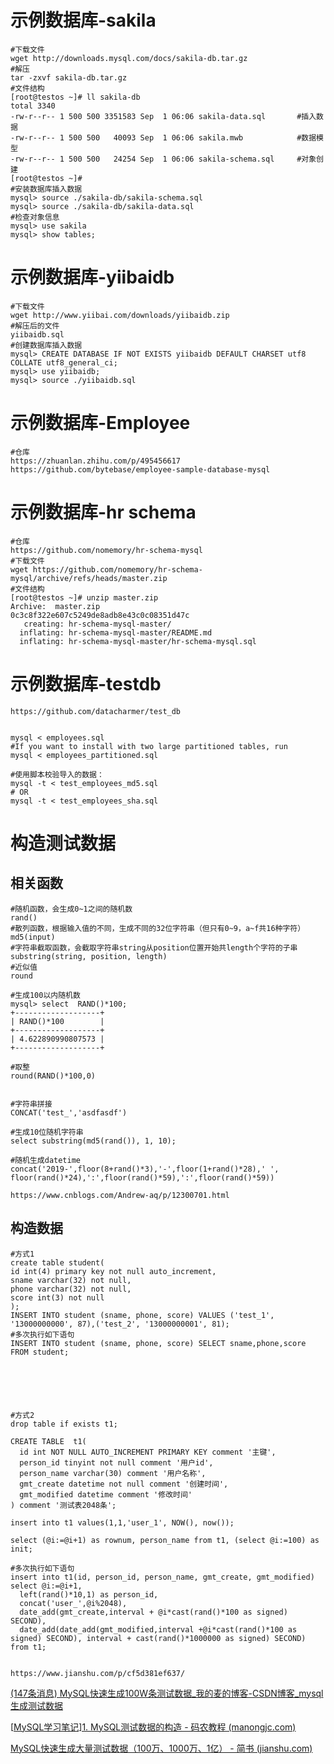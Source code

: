 # 示例数据库-sakila

~~~shell
#下载文件
wget http://downloads.mysql.com/docs/sakila-db.tar.gz
#解压
tar -zxvf sakila-db.tar.gz
#文件结构
[root@testos ~]# ll sakila-db
total 3340
-rw-r--r-- 1 500 500 3351583 Sep  1 06:06 sakila-data.sql		#插入数据
-rw-r--r-- 1 500 500   40093 Sep  1 06:06 sakila.mwb			#数据模型
-rw-r--r-- 1 500 500   24254 Sep  1 06:06 sakila-schema.sql     #对象创建
[root@testos ~]#
#安装数据库插入数据
mysql> source ./sakila-db/sakila-schema.sql
mysql> source ./sakila-db/sakila-data.sql
#检查对象信息
mysql> use sakila
mysql> show tables;
~~~

# 示例数据库-yiibaidb

~~~shell
#下载文件
wget http://www.yiibai.com/downloads/yiibaidb.zip
#解压后的文件
yiibaidb.sql
#创建数据库插入数据
mysql> CREATE DATABASE IF NOT EXISTS yiibaidb DEFAULT CHARSET utf8 COLLATE utf8_general_ci;
mysql> use yiibaidb;
mysql> source ./yiibaidb.sql
~~~

# 示例数据库-Employee

```shell
#仓库
https://zhuanlan.zhihu.com/p/495456617
https://github.com/bytebase/employee-sample-database-mysql
```

# 示例数据库-hr schema

```shell
#仓库
https://github.com/nomemory/hr-schema-mysql
#下载文件
wget https://github.com/nomemory/hr-schema-mysql/archive/refs/heads/master.zip
#文件结构
[root@testos ~]# unzip master.zip
Archive:  master.zip
0c3c8f322e607c5249de8adb8e43c0c08351d47c
   creating: hr-schema-mysql-master/
  inflating: hr-schema-mysql-master/README.md
  inflating: hr-schema-mysql-master/hr-schema-mysql.sql
```

# 示例数据库-testdb

~~~shell
https://github.com/datacharmer/test_db


mysql < employees.sql
#If you want to install with two large partitioned tables, run
mysql < employees_partitioned.sql

#使用脚本校验导入的数据：
mysql -t < test_employees_md5.sql
# OR
mysql -t < test_employees_sha.sql
~~~



# 构造测试数据

## 相关函数

~~~shell
#随机函数，会生成0~1之间的随机数
rand()
#散列函数，根据输入值的不同，生成不同的32位字符串（但只有0~9，a~f共16种字符）
md5(input)
#字符串截取函数，会截取字符串string从position位置开始共length个字符的子串
substring(string, position, length)
#近似值
round

#生成100以内随机数
mysql> select  RAND()*100;
+-------------------+
| RAND()*100        |
+-------------------+
| 4.622890990807573 |
+-------------------+

#取整
round(RAND()*100,0)


#字符串拼接
CONCAT('test_','asdfasdf')

#生成10位随机字符串
select substring(md5(rand()), 1, 10);

#随机生成datetime
concat('2019-',floor(8+rand()*3),'-',floor(1+rand()*28),' ', floor(rand()*24),':',floor(rand()*59),':',floor(rand()*59))

https://www.cnblogs.com/Andrew-aq/p/12300701.html
~~~

## 构造数据

~~~shell
#方式1
create table student(
id int(4) primary key not null auto_increment,
sname varchar(32) not null,
phone varchar(32) not null,
score int(3) not null
);
INSERT INTO student (sname, phone, score) VALUES ('test_1', '13000000000', 87),('test_2', '13000000001', 81);
#多次执行如下语句
INSERT INTO student (sname, phone, score) SELECT sname,phone,score FROM student;

	




#方式2
drop table if exists t1;

CREATE TABLE  t1(
  id int NOT NULL AUTO_INCREMENT PRIMARY KEY comment '主键', 
  person_id tinyint not null comment '用户id',
  person_name varchar(30) comment '用户名称',
  gmt_create datetime not null comment '创建时间', 
  gmt_modified datetime comment '修改时间'
) comment '测试表2048条';

insert into t1 values(1,1,'user_1', NOW(), now());

select (@i:=@i+1) as rownum, person_name from t1, (select @i:=100) as init;

#多次执行如下语句
insert into t1(id, person_id, person_name, gmt_create, gmt_modified) 
select @i:=@i+1,
  left(rand()*10,1) as person_id,
  concat('user_',@i%2048),
  date_add(gmt_create,interval + @i*cast(rand()*100 as signed) SECOND),
  date_add(date_add(gmt_modified,interval +@i*cast(rand()*100 as signed) SECOND), interval + cast(rand()*1000000 as signed) SECOND)
from t1;


https://www.jianshu.com/p/cf5d381ef637/
~~~

[(147条消息) MySQL快速生成100W条测试数据_我的麦的博客-CSDN博客_mysql生成测试数据](https://blog.csdn.net/qq_16946803/article/details/81870174?spm=1001.2101.3001.6650.1&utm_medium=distribute.pc_relevant.none-task-blog-2~default~CTRLIST~Rate-1-81870174-blog-127770270.pc_relevant_3mothn_strategy_recovery&depth_1-utm_source=distribute.pc_relevant.none-task-blog-2~default~CTRLIST~Rate-1-81870174-blog-127770270.pc_relevant_3mothn_strategy_recovery&utm_relevant_index=2)

[[MySQL学习笔记\]1. MySQL测试数据的构造 - 码农教程 (manongjc.com)](http://www.manongjc.com/detail/57-laqmudzrgrapcnt.html)

[MySQL快速生成大量测试数据（100万、1000万、1亿） - 简书 (jianshu.com)](https://www.jianshu.com/p/cf5d381ef637/)